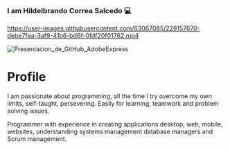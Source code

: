 ### I am Hildelbrando Correa Salcedo 💻

https://user-images.githubusercontent.com/63067085/229157670-debe7fea-3af9-41b6-bd6f-0fdf20f01762.mp4

![Presentacion_de_GitHub_AdobeExpress](https://user-images.githubusercontent.com/63067085/229163802-c43a7daf-8564-4dea-970c-753eb6a0f1f5.gif)

# Profile

I am passionate about programming, all the time I try overcome my own limits, self-taught, persevering. Easily for learning, teamwork and problem solving issues.

Programmer with experience in creating applications desktop, web, mobile, websites, understanding systems management database managers and Scrum management.

